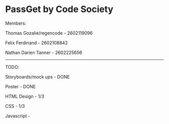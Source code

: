 # PassGet by Code Society 
Members:

Thomas Gozalie/regencode - 2602119096

Felix Ferdinand - 2602108842

Nathan Darien Tanner - 2602225656

-------------------------------------------------------------------------


TODO:

 Storyboards/mock ups - DONE
 
 Poster - DONE
 
 HTML Design - 1/3
 
 CSS - 1/3
 
 Javascript -
